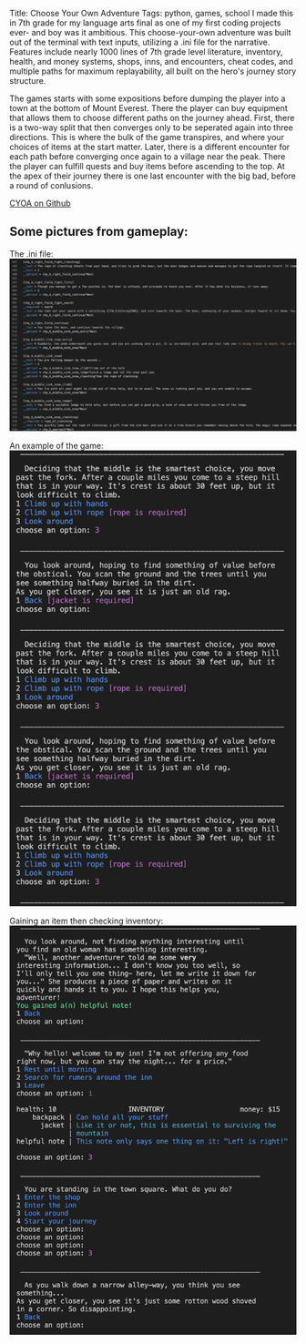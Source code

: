 Title: Choose Your Own Adventure
Tags: python, games, school
I made this in 7th grade for my language arts final as one of my first coding projects ever- and boy was it ambitious. This choose-your-own adventure was built out of the terminal with text inputs, utilizing a .ini file for the narrative. Features include nearly 1000 lines of 7th grade level literature, inventory, health, and money systems, shops, inns, and encounters, cheat codes, and multiple paths for maximum replayability, all built on the hero's journey story structure.

The games starts with some expositions before dumping the player into a town at the bottom of Mount Everest. There the player can buy equipment that allows them to choose different paths on the journey ahead. First, there is a two-way split that then converges only to be seperated again into three directions. This is where the bulk of the game transpires, and where your choices of items at the start matter. Later, there is a different encounter for each path before converging once again to a village near the peak. There the player can fulfill quests and buy items before ascending to the top. At the apex of their journey there is one last encounter with the big bad, before a round of conlusions.

[CYOA on Github](https://github.com/iamxallax/CYOA)

## Some pictures from gameplay:
The .ini file:
![Screenshot](../images/iniFile.png "The ini file")

An example of the game:
![Screenshot](../images/CYOA1.png "Some gameplay")

Gaining an item then checking inventory:
![Screenshot](../images/CYOA2.png "Getting an item...")